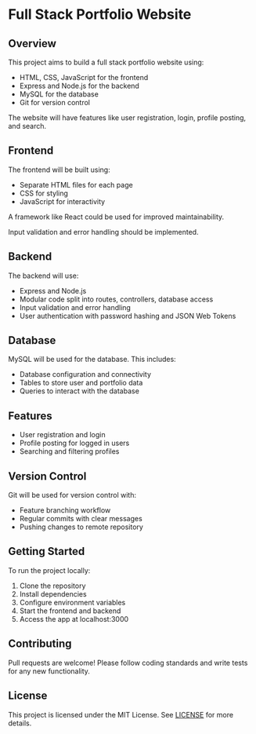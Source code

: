 
# Full Stack Portfolio Website

## Overview

This project aims to build a full stack portfolio website using:

- HTML, CSS, JavaScript for the frontend
- Express and Node.js for the backend  
- MySQL for the database
- Git for version control

The website will have features like user registration, login, profile posting, and search.

## Frontend

The frontend will be built using:

- Separate HTML files for each page 
- CSS for styling
- JavaScript for interactivity

A framework like React could be used for improved maintainability.

Input validation and error handling should be implemented.

## Backend

The backend will use:

- Express and Node.js
- Modular code split into routes, controllers, database access
- Input validation and error handling
- User authentication with password hashing and JSON Web Tokens

## Database

MySQL will be used for the database. This includes:

- Database configuration and connectivity 
- Tables to store user and portfolio data
- Queries to interact with the database

## Features

- User registration and login
- Profile posting for logged in users
- Searching and filtering profiles

## Version Control

Git will be used for version control with:

- Feature branching workflow
- Regular commits with clear messages 
- Pushing changes to remote repository

## Getting Started

To run the project locally:

1. Clone the repository
2. Install dependencies
3. Configure environment variables
4. Start the frontend and backend
5. Access the app at localhost:3000

## Contributing

Pull requests are welcome! Please follow coding standards and write tests for any new functionality.

## License

This project is licensed under the MIT License. See [LICENSE](LICENSE) for more details.
